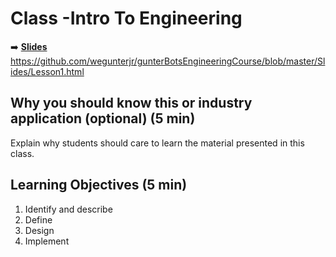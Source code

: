 <!-- .slide: data-background="./Images/header.svg" data-background-repeat="none" data-background-size="40% 40%" data-background-position="center 10%" class="header" -->
# Class -Intro To Engineering

<!-- Put a link to the slides so that students can find them -->

➡️ [**Slides**](/gunterBotsEngineeringCourse/blob/masters/Slides/Lesson1.html ':ignore')
https://github.com/wegunterjr/gunterBotsEngineeringCourse/blob/master/Slides/Lesson1.html

<!-- > -->


<!-- > -->

## Why you should know this or industry application (optional) (5 min)

Explain why students should care to learn the material presented in this class.

<!-- > -->

## Learning Objectives (5 min)

1. Identify and describe
1. Define
1. Design
1. Implement

<!-- > -->


